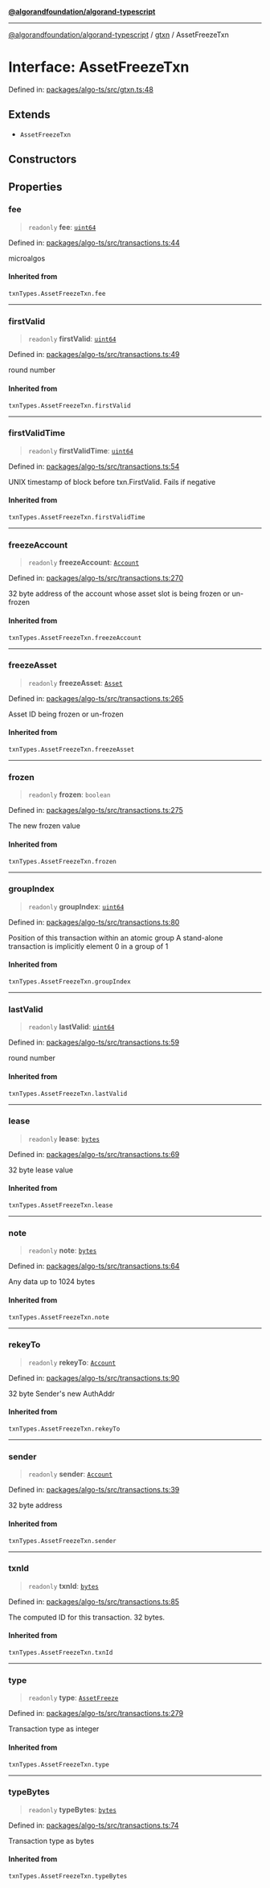 [**@algorandfoundation/algorand-typescript**](../../../README.md)

***

[@algorandfoundation/algorand-typescript](../../../README.md) / [gtxn](../README.md) / AssetFreezeTxn

# Interface: AssetFreezeTxn

Defined in: [packages/algo-ts/src/gtxn.ts:48](https://github.com/algorandfoundation/puya-ts/blob/89ee9cf9a58d93e3ffbb727cfadf537835799a71/packages/algo-ts/src/gtxn.ts#L48)

## Extends

- `AssetFreezeTxn`

## Constructors

## Properties

### fee

> `readonly` **fee**: [`uint64`](../../../type-aliases/uint64.md)

Defined in: [packages/algo-ts/src/transactions.ts:44](https://github.com/algorandfoundation/puya-ts/blob/89ee9cf9a58d93e3ffbb727cfadf537835799a71/packages/algo-ts/src/transactions.ts#L44)

microalgos

#### Inherited from

`txnTypes.AssetFreezeTxn.fee`

***

### firstValid

> `readonly` **firstValid**: [`uint64`](../../../type-aliases/uint64.md)

Defined in: [packages/algo-ts/src/transactions.ts:49](https://github.com/algorandfoundation/puya-ts/blob/89ee9cf9a58d93e3ffbb727cfadf537835799a71/packages/algo-ts/src/transactions.ts#L49)

round number

#### Inherited from

`txnTypes.AssetFreezeTxn.firstValid`

***

### firstValidTime

> `readonly` **firstValidTime**: [`uint64`](../../../type-aliases/uint64.md)

Defined in: [packages/algo-ts/src/transactions.ts:54](https://github.com/algorandfoundation/puya-ts/blob/89ee9cf9a58d93e3ffbb727cfadf537835799a71/packages/algo-ts/src/transactions.ts#L54)

UNIX timestamp of block before txn.FirstValid. Fails if negative

#### Inherited from

`txnTypes.AssetFreezeTxn.firstValidTime`

***

### freezeAccount

> `readonly` **freezeAccount**: [`Account`](../../../type-aliases/Account.md)

Defined in: [packages/algo-ts/src/transactions.ts:270](https://github.com/algorandfoundation/puya-ts/blob/89ee9cf9a58d93e3ffbb727cfadf537835799a71/packages/algo-ts/src/transactions.ts#L270)

32 byte address of the account whose asset slot is being frozen or un-frozen

#### Inherited from

`txnTypes.AssetFreezeTxn.freezeAccount`

***

### freezeAsset

> `readonly` **freezeAsset**: [`Asset`](../../../type-aliases/Asset.md)

Defined in: [packages/algo-ts/src/transactions.ts:265](https://github.com/algorandfoundation/puya-ts/blob/89ee9cf9a58d93e3ffbb727cfadf537835799a71/packages/algo-ts/src/transactions.ts#L265)

Asset ID being frozen or un-frozen

#### Inherited from

`txnTypes.AssetFreezeTxn.freezeAsset`

***

### frozen

> `readonly` **frozen**: `boolean`

Defined in: [packages/algo-ts/src/transactions.ts:275](https://github.com/algorandfoundation/puya-ts/blob/89ee9cf9a58d93e3ffbb727cfadf537835799a71/packages/algo-ts/src/transactions.ts#L275)

The new frozen value

#### Inherited from

`txnTypes.AssetFreezeTxn.frozen`

***

### groupIndex

> `readonly` **groupIndex**: [`uint64`](../../../type-aliases/uint64.md)

Defined in: [packages/algo-ts/src/transactions.ts:80](https://github.com/algorandfoundation/puya-ts/blob/89ee9cf9a58d93e3ffbb727cfadf537835799a71/packages/algo-ts/src/transactions.ts#L80)

Position of this transaction within an atomic group
A stand-alone transaction is implicitly element 0 in a group of 1

#### Inherited from

`txnTypes.AssetFreezeTxn.groupIndex`

***

### lastValid

> `readonly` **lastValid**: [`uint64`](../../../type-aliases/uint64.md)

Defined in: [packages/algo-ts/src/transactions.ts:59](https://github.com/algorandfoundation/puya-ts/blob/89ee9cf9a58d93e3ffbb727cfadf537835799a71/packages/algo-ts/src/transactions.ts#L59)

round number

#### Inherited from

`txnTypes.AssetFreezeTxn.lastValid`

***

### lease

> `readonly` **lease**: [`bytes`](../../../type-aliases/bytes.md)

Defined in: [packages/algo-ts/src/transactions.ts:69](https://github.com/algorandfoundation/puya-ts/blob/89ee9cf9a58d93e3ffbb727cfadf537835799a71/packages/algo-ts/src/transactions.ts#L69)

32 byte lease value

#### Inherited from

`txnTypes.AssetFreezeTxn.lease`

***

### note

> `readonly` **note**: [`bytes`](../../../type-aliases/bytes.md)

Defined in: [packages/algo-ts/src/transactions.ts:64](https://github.com/algorandfoundation/puya-ts/blob/89ee9cf9a58d93e3ffbb727cfadf537835799a71/packages/algo-ts/src/transactions.ts#L64)

Any data up to 1024 bytes

#### Inherited from

`txnTypes.AssetFreezeTxn.note`

***

### rekeyTo

> `readonly` **rekeyTo**: [`Account`](../../../type-aliases/Account.md)

Defined in: [packages/algo-ts/src/transactions.ts:90](https://github.com/algorandfoundation/puya-ts/blob/89ee9cf9a58d93e3ffbb727cfadf537835799a71/packages/algo-ts/src/transactions.ts#L90)

32 byte Sender's new AuthAddr

#### Inherited from

`txnTypes.AssetFreezeTxn.rekeyTo`

***

### sender

> `readonly` **sender**: [`Account`](../../../type-aliases/Account.md)

Defined in: [packages/algo-ts/src/transactions.ts:39](https://github.com/algorandfoundation/puya-ts/blob/89ee9cf9a58d93e3ffbb727cfadf537835799a71/packages/algo-ts/src/transactions.ts#L39)

32 byte address

#### Inherited from

`txnTypes.AssetFreezeTxn.sender`

***

### txnId

> `readonly` **txnId**: [`bytes`](../../../type-aliases/bytes.md)

Defined in: [packages/algo-ts/src/transactions.ts:85](https://github.com/algorandfoundation/puya-ts/blob/89ee9cf9a58d93e3ffbb727cfadf537835799a71/packages/algo-ts/src/transactions.ts#L85)

The computed ID for this transaction. 32 bytes.

#### Inherited from

`txnTypes.AssetFreezeTxn.txnId`

***

### type

> `readonly` **type**: [`AssetFreeze`](../../../enumerations/TransactionType.md#assetfreeze)

Defined in: [packages/algo-ts/src/transactions.ts:279](https://github.com/algorandfoundation/puya-ts/blob/89ee9cf9a58d93e3ffbb727cfadf537835799a71/packages/algo-ts/src/transactions.ts#L279)

Transaction type as integer

#### Inherited from

`txnTypes.AssetFreezeTxn.type`

***

### typeBytes

> `readonly` **typeBytes**: [`bytes`](../../../type-aliases/bytes.md)

Defined in: [packages/algo-ts/src/transactions.ts:74](https://github.com/algorandfoundation/puya-ts/blob/89ee9cf9a58d93e3ffbb727cfadf537835799a71/packages/algo-ts/src/transactions.ts#L74)

Transaction type as bytes

#### Inherited from

`txnTypes.AssetFreezeTxn.typeBytes`
